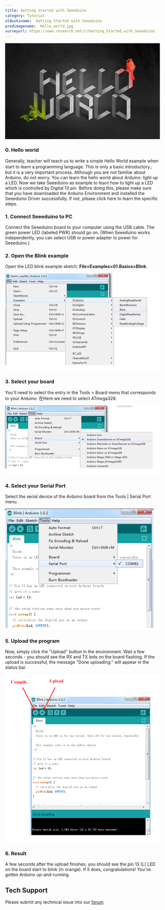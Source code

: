 ```yaml
---
title: Getting Started with Seeeduino
category: Tutorial
oldwikiname:  Getting Started with Seeeduino
prodimagename:  Hello_world.jpg
surveyurl: https://www.research.net/r/Getting_Started_with_Seeeduino
---
```

![](https://github.com/SeeedDocument/Getting_Started_with_Seeeduino/raw/master/img/Hello_world.jpg)

###  **0. Hello world**

Generally, teacher will teach us to write a simple Hello World example when start to learn a programming language. This is only a basic introductory，but it is a very important process. Although you are not familiar about Arduino, do not worry. You can learn the hello world about Arduino: light up a LED.
Now we take Seeeduino as example to learn how to light up a LED which is controlled by Digital 13 pin.  Before doing this, please make sure that you have downloaded the Arduino Environment and installed the Seeeduino Driver successfully. If not, please click here to learn the specific steps.

###   1. Connect Seeeduino to PC

Connect the Seeeduino board to your computer using the USB cable. The green power LED (labeled PWR) should go on.
(When Seeeduino works independently, you can select USB or power adapter to power for Seeeduino.)

###   2. Open the Blink example

Open the LED blink example sketch: **File&gt;Examples&gt;01.Basics&gt;Blink**.

![](https://github.com/SeeedDocument/Getting_Started_with_Seeeduino/raw/master/img/Getting_Started1.png)

###   3. Select your board

You'll need to select the entry in the Tools &gt; Board menu that corresponds to your Arduino. 在Here we need to select ATmega328.

![](https://github.com/SeeedDocument/Getting_Started_with_Seeeduino/raw/master/img/Getting_Started2.png)

###   4. Select your Serial Port

Select the serial device of the Arduino board from the Tools | Serial Port menu.

![](https://github.com/SeeedDocument/Getting_Started_with_Seeeduino/raw/master/img/Getting_Started3.png)

###   5. Upload the program

Now, simply click the "Upload" button in the environment. Wait a few seconds - you should see the RX and TX leds on the board flashing. If the upload is successful, the message "Done uploading." will appear in the status bar.

![](https://github.com/SeeedDocument/Getting_Started_with_Seeeduino/raw/master/img/Getting_Started4.png)

###   6. Result

A few seconds after the upload finishes, you should see the pin 13 (L) LED on the board start to blink (in orange). If it does, congratulations! You've gotten Arduino up-and-running.

## Tech Support
Please submit any technical issue into our [forum](http://forum.seeedstudio.com/). 